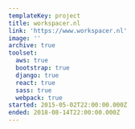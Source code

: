 ```yaml
---
templateKey: project
title: workspacer.nl
link: 'https://www.workspacer.nl'
image: ''
archive: true
toolset:
  aws: true
  bootstrap: true
  django: true
  react: true
  sass: true
  webpack: true
started: 2015-05-02T22:00:00.000Z
ended: 2018-08-14T22:00:00.000Z
---
```


